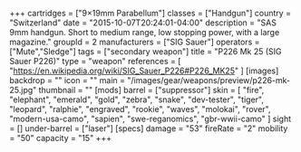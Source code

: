 +++
cartridges = ["9×19mm Parabellum"]
classes = ["Handgun"]
country = "Switzerland"
date = "2015-10-07T20:24:01-04:00"
description = "SAS 9mm handgun. Short to medium range, low stopping power, with a large magazine."
groupId = 2
manufacturers = ["SIG Sauer"]
operators = ["Mute","Sledge"]
tags = ["secondary weapon"]
title = "P226 Mk 25 (SIG Sauer P226)"
type = "weapon"
references = [
  "https://en.wikipedia.org/wiki/SIG_Sauer_P226#P226_MK25"
]
[images]
  backdrop = ""
  icon = ""
  main = "/images/gear/weapons/preview/p226-mk-25.jpg"
  thumbnail = ""
[mods]
  barrel = ["suppressor"]
  skin = [
    "fire",
    "elephant",
    "emerald",
    "gold",
    "zebra",
    "snake",
    "dev-tester",
    "tiger",
    "leopard",
    "ralphie",
    "engraved",
    "rookie",
    "waves",
    "molokai",
    "rover",
    "modern-usa-camo",
    "sapien",
    "swe-reganomics",
    "gbr-wwii-camo"
  ]
  sight = []
  under-barrel = ["laser"]
[specs]
  damage = "53"
  fireRate = "2"
  mobility = "50"
  capacity = "15"
+++
